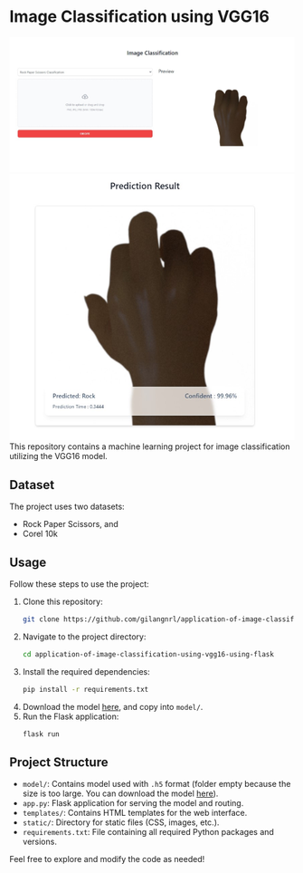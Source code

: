 # Image Classification using VGG16
![Example](/static/example_1.jpg)
![Example2](/static/example_2.jpg)
This repository contains a machine learning project for image classification utilizing the VGG16 model.

## Dataset

The project uses two datasets:
- Rock Paper Scissors, and
- Corel 10k

## Usage

Follow these steps to use the project:
1. Clone this repository:
   ```bash
   git clone https://github.com/gilangnrl/application-of-image-classification-using-vgg16-using-flask
   ```
2. Navigate to the project directory:
   ```bash
   cd application-of-image-classification-using-vgg16-using-flask
   ```
3. Install the required dependencies:
   ```bash
   pip install -r requirements.txt
   ```
4. Download the model [here](https://drive.google.com/drive/folders/1dIfktYxRH76ktCSWUakhoAb07rppCGgw?usp=sharing), and copy into `model/`.
5. Run the Flask application:
   ```bash
   flask run
   ```

## Project Structure

- `model/`: Contains model used with `.h5` format (folder empty because the size is too large. You can download the model [here](https://drive.google.com/drive/folders/1dIfktYxRH76ktCSWUakhoAb07rppCGgw?usp=sharing)).
- `app.py`: Flask application for serving the model and routing.
- `templates/`: Contains HTML templates for the web interface.
- `static/`: Directory for static files (CSS, images, etc.).
- `requirements.txt`: File containing all required Python packages and versions.

Feel free to explore and modify the code as needed!
